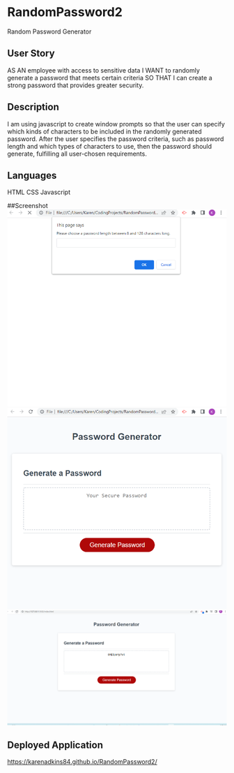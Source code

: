 # RandomPassword2
Random Password Generator

## User Story
AS AN employee with access to sensitive data
I WANT to randomly generate a password that meets certain criteria
SO THAT I can create a strong password that provides greater security.

## Description
I am using javascript to create window prompts so that the user can specify which kinds of characters to be included in the randomly generated password. After the user specifies the password criteria, such as password length and which types of characters to use, then the password should generate, fulfilling all user-chosen requirements. 

## Languages
HTML
CSS
Javascript

##Screenshot
![image](./assets/Screenshot%20Rando1.png)
![image](./assets/ScreenshotRando2.png)
![image](./assets/Screenshot3.png)


## Deployed Application
https://karenadkins84.github.io/RandomPassword2/
